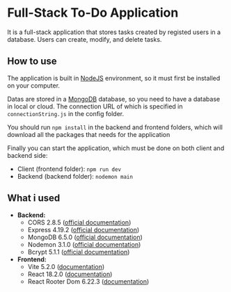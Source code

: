 # Full-Stack To-Do Application

It is a full-stack application that stores tasks created by registed users in a database. Users can create, modify, and delete tasks. 

## How to use

The application is built in [NodeJS](https://nodejs.org/en) environment, so it must first be installed on your computer.

Datas are stored in a [MongoDB](https://www.mongodb.com/) database, so you need to have a database in local or cloud. The connection URL of which is specified in `connectionString.js` in the config folder.

You should run `npm install` in the backend and frontend folders, which will download all the packages that needs for the application

Finally you can start the application, which must be done on both client and backend side:
- Client (frontend folder): `npm run dev`
- Backend (backend folder): `nodemon main`

## What i used
- **Backend:**
    - CORS 2.8.5 ([official documentation](https://www.npmjs.com/package/cors))
    - Express 4.19.2 ([official documentation](https://expressjs.com/))
    - MongoDB 6.5.0 ([official documentation](https://www.mongodb.com/docs/drivers/node/current/))
    - Nodemon 3.1.0 ([official documentation](https://nodemon.io/))
    - Bcrypt 5.1.1 ([official documentation](https://www.npmjs.com/package/bcrypt))
- **Frontend:**
    - Vite 5.2.0 ([documentation](https://vitejs.dev/))
    - React 18.2.0 ([documentation](https://legacy.reactjs.org/))
    - React Rooter Dom 6.22.3 ([documentation](https://reactrouter.com/en/main))